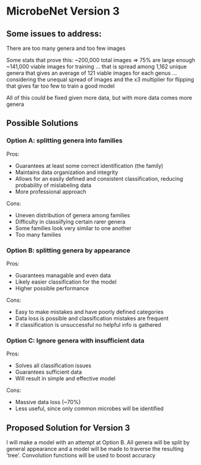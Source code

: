 
# MicrobeNet Version 3

## Some issues to address:

There are too many genera and too few images

Some stats that prove this:
~200,000 total images => 75% are large enough
~141,000 viable images for training
...
that is spread among 1,162 unique genera
that gives an average of 121 viable images for each genus
...
considering the unequal spread of images and the x3 multiplier for flipping that gives
far too few to train a good model

All of this could be fixed given more data, but with more data comes more genera

## Possible Solutions

### Option A: splitting genera into families

Pros:
* Guarantees at least some correct identification (the family)
* Maintains data organization and integrity
* Allows for an easily defined and consistent classification, reducing probability of mislabeling data
* More professional approach

Cons:
* Uneven distribution of genera among families
* Difficulty in classiifying certain rarer genera
* Some families look very similar to one another
* Too many families

### Option B: splitting genera by appearance

Pros:
* Guarantees managable and even data
* Likely easier classification for the model
* Higher possible performance

Cons:
* Easy to make mistakes and have poorly defined categories
* Data loss is possible and classification mistakes are frequent
* If classification is unsuccessful no helpful info is gathered

### Option C: Ignore genera with insufficient data

Pros:
* Solves all classification issues
* Guarantees sufficient data
* Will result in simple and effective model

Cons:
* Massive data loss (~70%)
* Less useful, since only common microbes will be identified

## Proposed Solution for Version 3

I will make a model with an attempt at Option B.
All genera will be split by general appearance and a model will be made to traverse the resulting 'tree'.
Convolution functions will be used to boost accuracy
